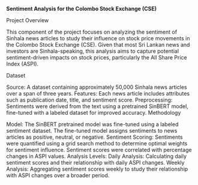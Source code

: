 **Sentiment Analysis for the Colombo Stock Exchange (CSE)**

Project Overview

This component of the project focuses on analyzing the sentiment of Sinhala news articles to study their influence on stock price movements in the Colombo Stock Exchange (CSE). Given that most Sri Lankan news and investors are Sinhala-speaking, this analysis aims to capture potential sentiment-driven impacts on stock prices, particularly the All Share Price Index (ASPI).

Dataset

Source: A dataset containing approximately 50,000 Sinhala news articles over a span of three years.
Features: Each news article includes attributes such as publication date, title, and sentiment score.
Preprocessing: Sentiments were derived from the text using a pretrained SinBERT model, fine-tuned with a labeled dataset for improved accuracy.
Methodology

Model:
The SinBERT pretrained model was fine-tuned using a labeled sentiment dataset.
The fine-tuned model assigns sentiments to news articles as positive, neutral, or negative.
Sentiment Scoring:
Sentiments were quantified using a grid search method to determine optimal weights for sentiment influence.
Sentiment scores were correlated with percentage changes in ASPI values.
Analysis Levels:
Daily Analysis: Calculating daily sentiment scores and their relationship with daily ASPI changes.
Weekly Analysis: Aggregating sentiment scores weekly to study their relationship with ASPI changes over a broader period.
